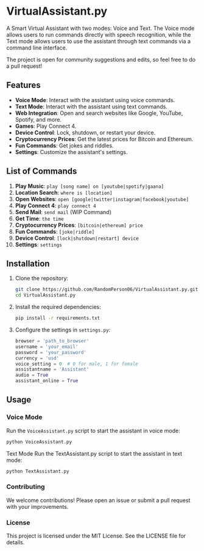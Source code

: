 # VirtualAssistant.py

A Smart Virtual Assistant with two modes: Voice and Text. The Voice mode allows users to run commands directly with speech recognition, while the Text mode allows users to use the assistant through text commands via a command line interface.

The project is open for community suggestions and edits, so feel free to do a pull request!

## Features

- **Voice Mode**: Interact with the assistant using voice commands.
- **Text Mode**: Interact with the assistant using text commands.
- **Web Integration**: Open and search websites like Google, YouTube, Spotify, and more.
- **Games**: Play Connect 4.
- **Device Control**: Lock, shutdown, or restart your device.
- **Cryptocurrency Prices**: Get the latest prices for Bitcoin and Ethereum.
- **Fun Commands**: Get jokes and riddles.
- **Settings**: Customize the assistant's settings.

## List of Commands

1. **Play Music**: `play [song name] on [youtube|spotify|gaana]`
2. **Location Search**: `where is [location]`
3. **Open Websites**: `open [google|twitter|instagram|facebook|youtube]`
4. **Play Connect 4**: `play connect 4`
5. **Send Mail**: `send mail` (WIP Command)
6. **Get Time**: `the time`
7. **Cryptocurrency Prices**: `[bitcoin|ethereum] price`
8. **Fun Commands**: `[joke|riddle]`
9. **Device Control**: `[lock|shutdown|restart] device`
10. **Settings**: `settings`

## Installation

1. Clone the repository:
    ```sh
    git clone https://github.com/RandomPerson06/VirtualAssistant.py.git
    cd VirtualAssistant.py
    ```

2. Install the required dependencies:
    ```sh
    pip install -r requirements.txt
    ```

3. Configure the settings in `settings.py`:
    ```python
    browser = 'path_to_browser'
    username = 'your_email'
    password = 'your_password'
    currency = 'usd'
    voice_setting = 0  # 0 for male, 1 for female
    assistantname = 'Assistant'
    audio = True
    assistant_online = True
    ```

## Usage

### Voice Mode

Run the `VoiceAssistant.py` script to start the assistant in voice mode:
```sh
python VoiceAssistant.py
```

Text Mode
Run the TextAssistant.py script to start the assistant in text mode:
```sh
python TextAssistant.py
```

### Contributing
We welcome contributions! Please open an issue or submit a pull request with your improvements.

### License
This project is licensed under the MIT License. See the LICENSE file for details.